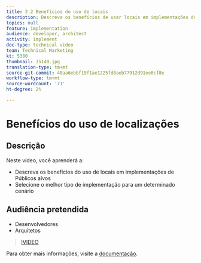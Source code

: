 ```yaml
---
title: 2.2 Benefícios do uso de locais
description: Descreva os benefícios de usar locais em implementações de Público alvo, selecione o melhor tipo de implementação para um determinado cenário
topics: null
feature: implementation
audience: developer, architect
activity: implement
doc-type: technical video
team: Technical Marketing
kt: 5380
thumbnail: 35140.jpg
translation-type: tm+mt
source-git-commit: 48aa6ebbf19f1ae1225fd8aeb77912d91ee0cf8e
workflow-type: tm+mt
source-wordcount: '71'
ht-degree: 2%

---
```



# Benefícios do uso de localizações

## Descrição

Neste vídeo, você aprenderá a:

* Descreva os benefícios do uso de locais em implementações de Públicos alvos
* Selecione o melhor tipo de implementação para um determinado cenário

## Audiência pretendida

* Desenvolvedores
* Arquitetos

>[!VIDEO](https://video.tv.adobe.com/v/35140/?quality=12)

Para obter mais informações, visite a [documentação](https://docs.adobe.com/content/help/en/target/using/implement-target/implementing-target.html).
